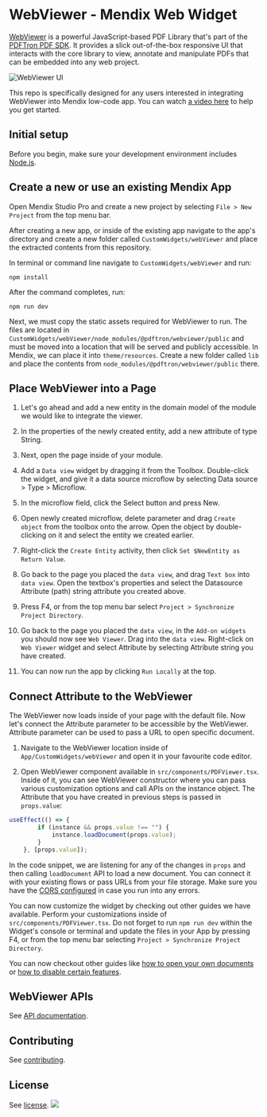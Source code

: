 # WebViewer - Mendix Web Widget

[WebViewer](https://www.pdftron.com/documentation/web/) is a powerful JavaScript-based PDF Library that's part of the [PDFTron PDF SDK](https://www.pdftron.com). It provides a slick out-of-the-box responsive UI that interacts with the core library to view, annotate and manipulate PDFs that can be embedded into any web project.

![WebViewer UI](https://www.pdftron.com/downloads/pl/webviewer-ui.png)

This repo is specifically designed for any users interested in integrating WebViewer into Mendix low-code app. You can watch [a video here](https://youtu.be/a9HNVzbmDLM) to help you get started.

## Initial setup

Before you begin, make sure your development environment includes [Node.js](https://nodejs.org/en/).

## Create a new or use an existing Mendix App

Open Mendix Studio Pro and create a new project by selecting `File > New Project` from the top menu bar.

After creating a new app, or inside of the existing app navigate to the app's directory and create a new folder called `CustomWidgets/webViewer` and place the extracted contents from this repository.

In terminal or command line navigate to `CustomWidgets/webViewer` and run:
```
npm install
```

After the command completes, run:
```
npm run dev
```

Next, we must copy the static assets required for WebViewer to run. The files are located in `CustomWidgets/webViewer/node_modules/@pdftron/webviewer/public` and must be moved into a location that will be served and publicly accessible. In Mendix, we can place it into `theme/resources`. Create a new folder called `lib` and place the contents from `node_modules/@pdftron/webviewer/public` there.

## Place WebViewer into a Page

1. Let's go ahead and add a new entity in the domain model of the module we would like to integrate the viewer.

2. In the properties of the newly created entity, add a new attribute of type String.

3. Next, open the page inside of your module.

4. Add a `Data view` widget by dragging it from the Toolbox. Double-click the widget, and give it a data source microflow by selecting Data source > Type > Microflow.

5. In the microflow field, click the Select button and press New.

6. Open newly created microflow, delete parameter and drag `Create object` from the toolbox onto the arrow. Open the object by double-clicking on it and select the entity we created earlier.

7. Right-click the `Create Entity` activity, then click `Set $NewEntity as Return Value`.

8. Go back to the page you placed the `data view`, and drag `Text box` into `data view`. Open the textbox's properties and select the Datasource Attribute (path) string attribute you created above.

9. Press F4, or from the top menu bar select `Project > Synchronize Project Directory`.

10. Go back to the page you placed the `data view`, in the `Add-on widgets` you should now see `Web Viewer`. Drag into the `data view`. Right-click on `Web Viewer` widget and select Attribute by selecting Attribute string you have created.

11. You can now run the app by clicking `Run Locally` at the top.

## Connect Attribute to the WebViewer

The WebViewer now loads inside of your page with the default file. Now let's connect the Attribute parameter to be accessible by the WebViewer. Attribute parameter can be used to pass a URL to open specific document.

1. Navigate to the WebViewer location inside of `App/CustomWidgets/webViewer` and open it in your favourite code editor.

2. Open WebViewer component available in `src/components/PDFViewer.tsx`. Inside of it, you can see WebViewer constructor where you can pass various customization options and call APIs on the instance object. The Attribute that you have created in previous steps is passed in `props.value`:

```javascript
useEffect(() => {
        if (instance && props.value !== "") {
            instance.loadDocument(props.value);
        }
    }, [props.value]);
```

In the code snippet, we are listening for any of the changes in `props` and then calling `loadDocument` API to load a new document. You can connect it with your existing flows or pass URLs from your file storage. Make sure you have the [CORS configured](https://www.pdftron.com/documentation/web/faq/cors-support/) in case you run into any errors.

You can now customize the widget by checking out other guides we have available. Perform your customizations inside of `src/components/PDFViewer.tsx`. Do not forget to run `npm run dev` within the Widget's console or terminal and update the files in your App by pressing F4, or from the top menu bar selecting `Project > Synchronize Project Directory`.

You can now checkout other guides like [how to open your own documents](https://www.pdftron.com/documentation/web/guides/basics/open/url/) or [how to disable certain features](https://www.pdftron.com/documentation/web/guides/hiding-elements/).

## WebViewer APIs

See [API documentation](https://www.pdftron.com/documentation/web/guides/ui/apis).

## Contributing

See [contributing](./CONTRIBUTING.md).

## License

See [license](./LICENSE).
![](https://onepixel.pdftron.com/webviewer-react-sample)

